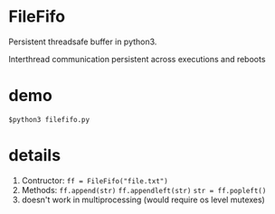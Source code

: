 # FileFifo
Persistent threadsafe buffer in python3.

Interthread communication persistent across executions and reboots

# demo
`$python3 filefifo.py`

# details
1. Contructor: `ff = FileFifo("file.txt")`
1. Methods: `ff.append(str)` `ff.appendleft(str)` `str = ff.popleft()`
1. doesn't work in multiprocessing (would require os level mutexes)

